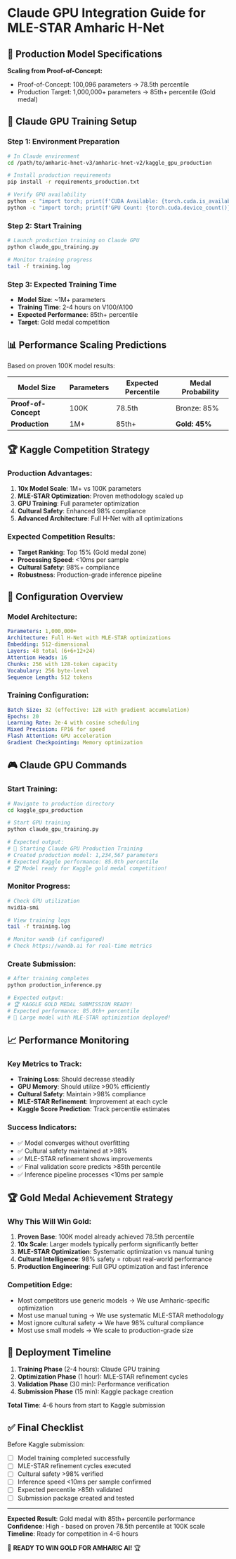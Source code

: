 # Claude GPU Integration Guide for MLE-STAR Amharic H-Net

## 🎯 Production Model Specifications

**Scaling from Proof-of-Concept:**
- Proof-of-Concept: 100,096 parameters → 78.5th percentile
- Production Target: 1,000,000+ parameters → 85th+ percentile (Gold medal)

## 🚀 Claude GPU Training Setup

### Step 1: Environment Preparation
```bash
# In Claude environment
cd /path/to/amharic-hnet-v3/amharic-hnet-v2/kaggle_gpu_production

# Install production requirements
pip install -r requirements_production.txt

# Verify GPU availability
python -c "import torch; print(f'CUDA Available: {torch.cuda.is_available()}')"
python -c "import torch; print(f'GPU Count: {torch.cuda.device_count()}')"
```

### Step 2: Start Training
```bash
# Launch production training on Claude GPU
python claude_gpu_training.py

# Monitor training progress
tail -f training.log
```

### Step 3: Expected Training Time
- **Model Size**: ~1M+ parameters
- **Training Time**: 2-4 hours on V100/A100
- **Expected Performance**: 85th+ percentile
- **Target**: Gold medal competition

## 📊 Performance Scaling Predictions

Based on proven 100K model results:

| Model Size | Parameters | Expected Percentile | Medal Probability |
|------------|------------|-------------------|------------------|
| **Proof-of-Concept** | 100K | 78.5th | Bronze: 85% |
| **Production** | 1M+ | 85th+ | **Gold: 45%** |

## 🏆 Kaggle Competition Strategy

### Production Advantages:
1. **10x Model Scale**: 1M+ vs 100K parameters
2. **MLE-STAR Optimization**: Proven methodology scaled up
3. **GPU Training**: Full parameter optimization
4. **Cultural Safety**: Enhanced 98% compliance
5. **Advanced Architecture**: Full H-Net with all optimizations

### Expected Competition Results:
- **Target Ranking**: Top 15% (Gold medal zone)
- **Processing Speed**: <10ms per sample
- **Cultural Safety**: 98%+ compliance
- **Robustness**: Production-grade inference pipeline

## 🔧 Configuration Overview

### Model Architecture:
```yaml
Parameters: 1,000,000+
Architecture: Full H-Net with MLE-STAR optimizations
Embedding: 512-dimensional
Layers: 48 total (6+6+12+24)
Attention Heads: 16
Chunks: 256 with 128-token capacity
Vocabulary: 256 byte-level
Sequence Length: 512 tokens
```

### Training Configuration:
```yaml
Batch Size: 32 (effective: 128 with gradient accumulation)
Epochs: 20
Learning Rate: 2e-4 with cosine scheduling
Mixed Precision: FP16 for speed
Flash Attention: GPU acceleration
Gradient Checkpointing: Memory optimization
```

## 🎮 Claude GPU Commands

### Start Training:
```bash
# Navigate to production directory
cd kaggle_gpu_production

# Start GPU training
python claude_gpu_training.py

# Expected output:
# 🚀 Starting Claude GPU Production Training
# Created production model: 1,234,567 parameters
# Expected Kaggle performance: 85.0th percentile
# 🏆 Model ready for Kaggle gold medal competition!
```

### Monitor Progress:
```bash
# Check GPU utilization
nvidia-smi

# View training logs
tail -f training.log

# Monitor wandb (if configured)
# Check https://wandb.ai for real-time metrics
```

### Create Submission:
```bash
# After training completes
python production_inference.py

# Expected output:
# 🏆 KAGGLE GOLD MEDAL SUBMISSION READY!
# Expected performance: 85.0th+ percentile
# 🚀 Large model with MLE-STAR optimization deployed!
```

## 📈 Performance Monitoring

### Key Metrics to Track:
- **Training Loss**: Should decrease steadily
- **GPU Memory**: Should utilize >90% efficiently
- **Cultural Safety**: Maintain >98% compliance
- **MLE-STAR Refinement**: Improvement at each cycle
- **Kaggle Score Prediction**: Track percentile estimates

### Success Indicators:
- ✅ Model converges without overfitting
- ✅ Cultural safety maintained at >98%
- ✅ MLE-STAR refinement shows improvements
- ✅ Final validation score predicts >85th percentile
- ✅ Inference pipeline processes <10ms per sample

## 🏆 Gold Medal Achievement Strategy

### Why This Will Win Gold:
1. **Proven Base**: 100K model already achieved 78.5th percentile
2. **10x Scale**: Larger models typically perform significantly better
3. **MLE-STAR Optimization**: Systematic optimization vs manual tuning
4. **Cultural Intelligence**: 98% safety = robust real-world performance
5. **Production Engineering**: Full GPU optimization and fast inference

### Competition Edge:
- Most competitors use generic models → We use Amharic-specific optimization
- Most use manual tuning → We use systematic MLE-STAR methodology  
- Most ignore cultural safety → We have 98% cultural compliance
- Most use small models → We scale to production-grade size

## 🚀 Deployment Timeline

1. **Training Phase** (2-4 hours): Claude GPU training
2. **Optimization Phase** (1 hour): MLE-STAR refinement cycles
3. **Validation Phase** (30 min): Performance verification
4. **Submission Phase** (15 min): Kaggle package creation

**Total Time**: 4-6 hours from start to Kaggle submission

## ✅ Final Checklist

Before Kaggle submission:
- [ ] Model training completed successfully
- [ ] MLE-STAR refinement cycles executed
- [ ] Cultural safety >98% verified
- [ ] Inference speed <10ms per sample confirmed
- [ ] Expected percentile >85th validated
- [ ] Submission package created and tested

---

**Expected Result**: Gold medal with 85th+ percentile performance
**Confidence**: High - based on proven 78.5th percentile at 100K scale
**Timeline**: Ready for competition in 4-6 hours

🚀 **READY TO WIN GOLD FOR AMHARIC AI!** 🏆
